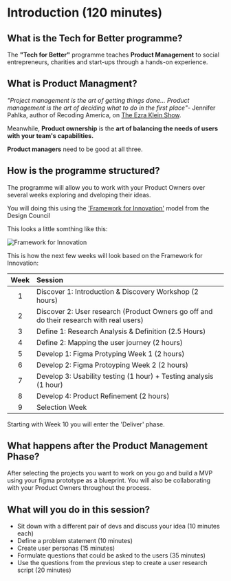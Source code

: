 # Introduction (120 minutes)

## What is the Tech for Better programme?

The **"Tech for Better"** programme teaches **Product Management** to social entrepreneurs, charities and start-ups through a hands-on experience.

## What is Product Managment?

_"Project management is the art of getting things done... Product management is the art of deciding what to do in the first place"_- Jennifer Pahlka, author of Recoding America, on [The Ezra Klein Show](https://www.nytimes.com/2023/06/06/podcasts/transcript-ezra-klein-interviews-jennifer-pahlka.html).

<!--
![Getting things done](https://media.giphy.com/media/oUkLEfuYSrPOg/giphy.gif) -->

Meanwhile, **Product ownership** is the **art of balancing the needs of users with your team's capabilities.**

<!--
![Balanced](https://media.giphy.com/media/Ry1MOAeAYXvRVQLPw3/giphy.gif) -->

**Product managers** need to be good at all three.

<!--
![Many hats](https://media.giphy.com/media/kyCGdt2fwxsCBrKnw0/giphy.gif) -->

## How is the programme structured?

The programme will allow you to work with your Product Owners over several weeks exploring and dveloping their ideas.

You will doing this using the ['Framework for Innovation'](https://www.designcouncil.org.uk/our-resources/framework-for-innovation/) model from the Design Council

This looks a little somthing like this:

![Framework for Innovation](https://www.designcouncil.org.uk/fileadmin/_processed_/4/9/csm_Framework_for_Innovation_transparent_14a10de530.png)

This is how the next few weeks will look based on the Framework for Innovation:

| Week | Session                                                                                 |
| :--: | :-------------------------------------------------------------------------------------- |
|  1   | Discover 1: Introduction & Discovery Workshop (2 hours)                                 |
|  2   | Discover 2: User research (Product Owners go off and do their research with real users) |
|  3   | Define 1: Research Analysis & Definition (2.5 Hours)                                    |
|  4   | Define 2: Mapping the user journey (2 hours)                                            |
|  5   | Develop 1: Figma Protyping Week 1 (2 hours)                                             |
|  6   | Develop 2: Figma Protoyping Week 2 (2 hours)                                            |
|  7   | Develop 3: Usability testing (1 hour) + Testing analysis (1 hour)                       |
|  8   | Develop 4: Product Refinement (2 hours)                                                 |
|  9   | Selection Week                                                                          |

Starting with Week 10 you will enter the 'Deliver' phase.

## What happens after the Product Management Phase?

After selecting the projects you want to work on you go and build a MVP using your figma prototype as a blueprint. You will also be collaborating with your Product Owners throughout the process.

## What will you do in this session?

- Sit down with a different pair of devs and discuss your idea (10 minutes each)
- Define a problem statement (10 minutes)
- Create user personas (15 minutes)
- Formulate questions that could be asked to the users (35 minutes)
- Use the questions from the previous step to create a user research script (20 minutes)
